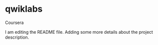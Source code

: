 # qwiklabs
Coursera



I am editing the README file. Adding some more details about the project description.
